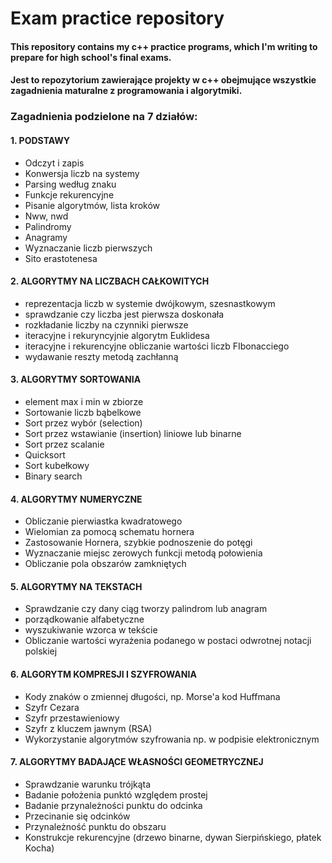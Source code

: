 # Exam practice repository
#### This repository contains my c++ practice programs, which I'm writing to prepare for high school's final exams.
#### Jest to repozytorium zawierające projekty w c++ obejmujące wszystkie zagadnienia maturalne z programowania i algorytmiki. 

### Zagadnienia podzielone na 7 działów:
#### 1. PODSTAWY
  * Odczyt i zapis
  * Konwersja liczb na systemy
  * Parsing według znaku
  * Funkcje rekurencyjne
  * Pisanie algorytmów, lista kroków
  * Nww, nwd
  * Palindromy
  * Anagramy
  * Wyznaczanie liczb pierwszych
  * Sito erastotenesa
#### 2. ALGORYTMY NA LICZBACH CAŁKOWITYCH
  * reprezentacja liczb w systemie dwójkowym, szesnastkowym
  * sprawdzanie czy liczba jest pierwsza doskonała
  * rozkładanie liczby na czynniki pierwsze
  * iteracyjne i rekuryncyjnie algorytm Euklidesa
  * iteracyjne i rekurencyjne obliczanie wartości liczb FIbonacciego
  * wydawanie reszty metodą zachłanną
#### 3. ALGORYTMY SORTOWANIA
  * element max i min w zbiorze
  * Sortowanie liczb bąbelkowe
  * Sort przez wybór (selection)
  * Sort przez wstawianie (insertion) liniowe lub binarne
  * Sort przez scalanie
  * Quicksort
  * Sort kubełkowy
  * Binary search
#### 4. ALGORYTMY NUMERYCZNE
  * Obliczanie pierwiastka kwadratowego
  * Wielomian za pomocą schematu hornera
  * Zastosowanie Hornera, szybkie podnoszenie do potęgi
  * Wyznaczanie miejsc zerowych funkcji metodą połowienia
  * Obliczanie pola obszarów zamkniętych
#### 5. ALGORYTMY NA TEKSTACH
  * Sprawdzanie czy dany ciąg tworzy palindrom lub anagram
  * porządkowanie alfabetyczne
  * wyszukiwanie wzorca w tekście
  * Obliczanie wartości wyrażenia podanego w postaci odwrotnej notacji polskiej
#### 6. ALGORYTM KOMPRESJI I SZYFROWANIA
  * Kody znaków o zmiennej długości, np. Morse'a kod Huffmana
  * Szyfr Cezara
  * Szyfr przestawieniowy
  * Szyfr z kluczem jawnym (RSA)
  * Wykorzystanie algorytmów szyfrowania np. w podpisie elektronicznym
#### 7. ALGORYTMY BADAJĄCE WŁASNOŚCI GEOMETRYCZNEJ
  * Sprawdzanie warunku trójkąta
  * Badanie położenia punktó względem prostej
  * Badanie przynależności punktu do odcinka
  * Przecinanie się odcinków
  * Przynależność punktu do obszaru
  * Konstrukcje rekurencyjne (drzewo binarne, dywan Sierpińskiego, płatek Kocha)
